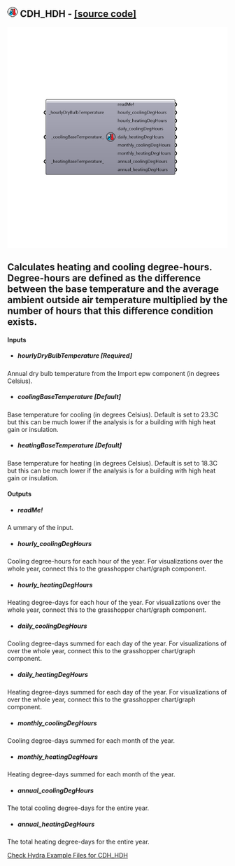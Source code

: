 ## ![](../../images/icons/CDH_HDH.png) CDH_HDH - [[source code]](https://github.com/mostaphaRoudsari/ladybug/tree/master/src/Ladybug_CDH_HDH.py)

![](../../images/components/CDH_HDH.png)

Calculates heating and cooling degree-hours.
 Degree-hours are defined as the difference between the base temperature and the average ambient outside air temperature multiplied by the number of hours that this difference condition exists.
 -
 

#### Inputs
* ##### hourlyDryBulbTemperature [Required]
Annual dry bulb temperature from the Import epw component (in degrees Celsius).
* ##### coolingBaseTemperature [Default]
Base temperature for cooling (in degrees Celsius). Default is set to 23.3C but this can be much lower if the analysis is for a building with high heat gain or insulation.
* ##### heatingBaseTemperature [Default]
Base temperature for heating (in degrees Celsius). Default is set to 18.3C but this can be much lower if the analysis is for a building with high heat gain or insulation.

#### Outputs
* ##### readMe!
A ummary of the input.
* ##### hourly_coolingDegHours
Cooling degree-hours for each hour of the year. For visualizations over the whole year, connect this to the grasshopper chart/graph component. 
* ##### hourly_heatingDegHours
Heating degree-days for each hour of the year. For visualizations over the whole year, connect this to the grasshopper chart/graph component. 
* ##### daily_coolingDegHours
Cooling degree-days summed for each day of the year. For visualizations of over the whole year, connect this to the grasshopper chart/graph component. 
* ##### daily_heatingDegHours
Heating degree-days summed for each day of the year. For visualizations of over the whole year, connect this to the grasshopper chart/graph component. 
* ##### monthly_coolingDegHours
Cooling degree-days summed for each month of the year.
* ##### monthly_heatingDegHours
Heating degree-days summed for each month of the year.
* ##### annual_coolingDegHours
The total cooling degree-days for the entire year.
* ##### annual_heatingDegHours
The total heating degree-days for the entire year.


[Check Hydra Example Files for CDH_HDH](https://hydrashare.github.io/hydra/index.html?keywords=Ladybug_CDH_HDH)